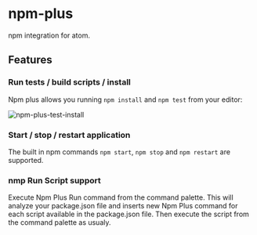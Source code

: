 # npm-plus

npm integration for atom.

## Features

### Run tests / build scripts / install

Npm plus allows you running `npm install` and `npm test` from your editor:

![npm-plus-test-install](https://cloud.githubusercontent.com/assets/547186/11247055/26d4d60e-8e23-11e5-86ca-42831c56606d.gif)

### Start / stop / restart application

The built in npm commands `npm start`, `npm stop` and `npm restart` are supported.

### nmp Run Script support

Execute Npm Plus Run command from the command palette. This will analyze your package.json file and inserts new Npm Plus command for each script available in the package.json file. Then execute the script from the command palette as usualy.


